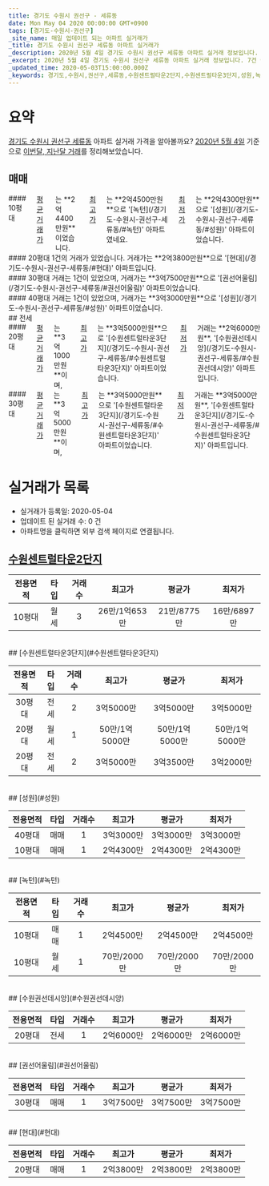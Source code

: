 ```yaml
---
title: 경기도 수원시 권선구 - 세류동
date: Mon May 04 2020 00:00:00 GMT+0900
tags: [경기도-수원시-권선구]
_site_name: 매일 업데이트 되는 아파트 실거래가
_title: 경기도 수원시 권선구 세류동 아파트 실거래가
_description: 2020년 5월 4일 경기도 수원시 권선구 세류동 아파트 실거래 정보입니다. 7건 아파트 정보가 있습니다.
_excerpt: 2020년 5월 4일 경기도 수원시 권선구 세류동 아파트 실거래 정보입니다. 7건 아파트 정보가 있습니다.
_updated_time: 2020-05-03T15:00:00.000Z
_keywords: 경기도,수원시,권선구,세류동,수원센트럴타운2단지,수원센트럴타운3단지,성원,녹턴,수원권선데시앙,권선어울림,현대
---
```





# 요약
<ins>경기도 수원시 권선구 세류동</ins> 아파트 실거래 가격을 알아볼까요? <ins>2020년 5월 4일</ins> 기준으로 <ins>이번달, 지난달 거래</ins>를 정리해보았습니다.

## 매매
<div class="container">
<div class="six columns" markdown="1">
#### 10평대
<ins>평균 거래가</ins>는 **2억4400만원**이었습니다. <ins>최고가</ins>는 **2억4500만원**으로 '[녹턴](/경기도-수원시-권선구-세류동/#녹턴)' 아파트였네요. <ins>최저가</ins>는 **2억4300만원**으로 '[성원](/경기도-수원시-권선구-세류동/#성원)' 아파트이었습니다.
</div>
<div class="six columns" markdown="1">
#### 20평대
1건의 거래가 있었습니다. 거래가는 **2억3800만원**으로 '[현대](/경기도-수원시-권선구-세류동/#현대)' 아파트입니다.
</div>
</div>
<div class="container">
<div class="six columns" markdown="1">
#### 30평대
거래는 1건이 있었으며, 거래가는 **3억7500만원**으로 '[권선어울림](/경기도-수원시-권선구-세류동/#권선어울림)' 아파트이었습니다.
</div>
<div class="six columns" markdown="1">
#### 40평대
거래는 1건이 있었으며, 거래가는 **3억3000만원**으로 '[성원](/경기도-수원시-권선구-세류동/#성원)' 아파트이었습니다.
</div>
</div>
## 전세
<div class="container">
<div class="six columns" markdown="1">
#### 20평대
<ins>평균 거래가</ins>는 **3억1000만원**이며, <ins>최고가</ins>는 **3억5000만원**으로 '[수원센트럴타운3단지](/경기도-수원시-권선구-세류동/#수원센트럴타운3단지)' 아파트이었습니다. <ins>최저가</ins> 거래는 **2억6000만원**, '[수원권선데시앙](/경기도-수원시-권선구-세류동/#수원권선데시앙)' 아파트입니다.
</div>
<div class="six columns" markdown="1">
#### 30평대
<ins>평균 거래가</ins>는 **3억5000만원**이며, <ins>최고가</ins>는 **3억5000만원**으로 '[수원센트럴타운3단지](/경기도-수원시-권선구-세류동/#수원센트럴타운3단지)' 아파트이었습니다. <ins>최저가</ins> 거래는 **3억5000만원**, '[수원센트럴타운3단지](/경기도-수원시-권선구-세류동/#수원센트럴타운3단지)' 아파트입니다.
</div>
</div>



# 실거래가 목록
- 실거래가 등록일: 2020-05-04
- 업데이트 된 실거래 수: 0 건
- 아파트명을 클릭하면 외부 검색 페이지로 연결됩니다.

## [수원센트럴타운2단지](#수원센트럴타운2단지)

|전용면적|타입|거래수|최고가|평균가|최저가|
|:---:|:---:|:---:|:---:|:---:|:---:|
|10평대|<span class="deal-type-3">월세</span>|3|26만/1억653만|21만/8775만|16만/6897만|

<br/>
## [수원센트럴타운3단지](#수원센트럴타운3단지)

|전용면적|타입|거래수|최고가|평균가|최저가|
|:---:|:---:|:---:|:---:|:---:|:---:|
|30평대|<span class="deal-type-2">전세</span>|2|3억5000만|3억5000만|3억5000만|
|20평대|<span class="deal-type-3">월세</span>|1|50만/1억5000만|50만/1억5000만|50만/1억5000만|
|20평대|<span class="deal-type-2">전세</span>|2|3억5000만|3억3500만|3억2000만|

<br/>
## [성원](#성원)

|전용면적|타입|거래수|최고가|평균가|최저가|
|:---:|:---:|:---:|:---:|:---:|:---:|
|40평대|<span class="deal-type-1">매매</span>|1|3억3000만|3억3000만|3억3000만|
|10평대|<span class="deal-type-1">매매</span>|1|2억4300만|2억4300만|2억4300만|

<br/>
## [녹턴](#녹턴)

|전용면적|타입|거래수|최고가|평균가|최저가|
|:---:|:---:|:---:|:---:|:---:|:---:|
|10평대|<span class="deal-type-1">매매</span>|1|2억4500만|2억4500만|2억4500만|
|10평대|<span class="deal-type-3">월세</span>|1|70만/2000만|70만/2000만|70만/2000만|

<br/>
## [수원권선데시앙](#수원권선데시앙)

|전용면적|타입|거래수|최고가|평균가|최저가|
|:---:|:---:|:---:|:---:|:---:|:---:|
|20평대|<span class="deal-type-2">전세</span>|1|2억6000만|2억6000만|2억6000만|

<br/>
## [권선어울림](#권선어울림)

|전용면적|타입|거래수|최고가|평균가|최저가|
|:---:|:---:|:---:|:---:|:---:|:---:|
|30평대|<span class="deal-type-1">매매</span>|1|3억7500만|3억7500만|3억7500만|

<br/>
## [현대](#현대)

|전용면적|타입|거래수|최고가|평균가|최저가|
|:---:|:---:|:---:|:---:|:---:|:---:|
|20평대|<span class="deal-type-1">매매</span>|1|2억3800만|2억3800만|2억3800만|

<br/>



